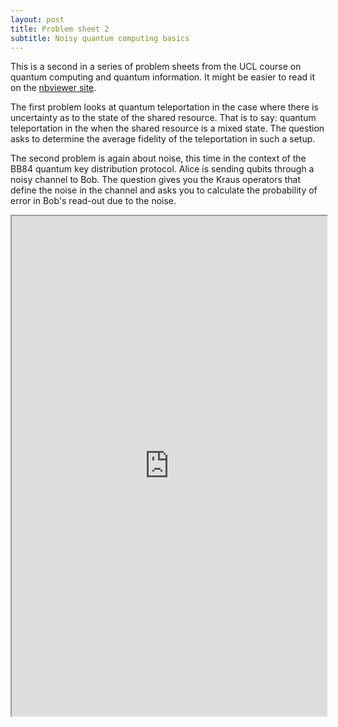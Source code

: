 ```yaml
---
layout: post
title: Problem sheet 2
subtitle: Noisy quantum computing basics
---
```


This is a second in a series of problem sheets from the UCL course on quantum computing and quantum information.
It might be easier to read it on the [nbviewer site](https://nbviewer.jupyter.org/github/jkshenton/quantum_problems/blob/master/quantum_computing_problem_sheet_2.ipynb).

The first problem looks at quantum teleportation in the case where there is uncertainty as to the state of the shared resource.
That is to say: quantum teleportation in the when the shared resource is a mixed state.
The question asks to determine the average fidelity of the teleportation in such a setup.

The second problem is again about noise, this time in the context of the BB84 quantum key distribution protocol.
Alice is sending qubits through a noisy channel to Bob.
The question gives you the Kraus operators that define the noise in the channel
and asks you to calculate the probability of error in Bob's read-out due to the noise.

<iframe src="https://nbviewer.jupyter.org/github/jkshenton/quantum_problems/blob/master/quantum_computing_problem_sheet_2.ipynb"  width="100%" height="800">
</ifram>
